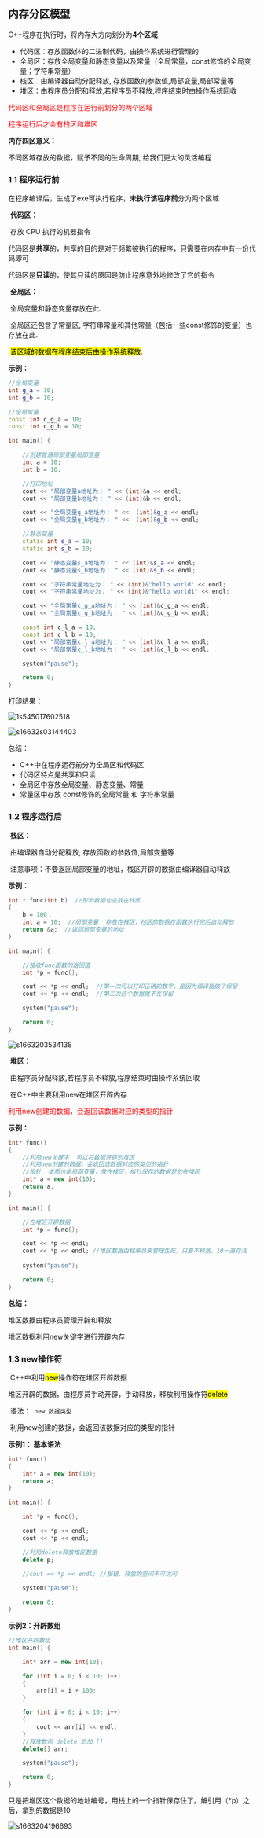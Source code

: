 ## 内存分区模型

C++程序在执行时，将内存大方向划分为**4个区域**

- 代码区：存放函数体的二进制代码，由操作系统进行管理的 
- 全局区：存放全局变量和静态变量以及常量（全局常量，const修饰的全局变量；字符串常量）
- 栈区：由编译器自动分配释放, 存放函数的参数值,局部变量,局部常量等
- 堆区：由程序员分配和释放,若程序员不释放,程序结束时由操作系统回收

<font color='red'>代码区和全局区是程序在运行前划分的两个区域</font>

<font color='red'>程序运行后才会有栈区和堆区</font>


**内存四区意义：**

不同区域存放的数据，赋予不同的生命周期, 给我们更大的灵活编程

### 1.1 程序运行前

​	在程序编译后，生成了exe可执行程序，**未执行该程序前**分为两个区域

​	**代码区：**

​		存放 CPU 执行的机器指令

​		代码区是**共享**的，共享的目的是对于频繁被执行的程序，只需要在内存中有一份代码即可

​		代码区是**只读**的，使其只读的原因是防止程序意外地修改了它的指令

​	**全局区：**

​		全局变量和静态变量存放在此.

​		全局区还包含了常量区, 字符串常量和其他常量（包括一些const修饰的变量）也存放在此.

​		<mark>该区域的数据在程序结束后由操作系统释放</mark>.

**示例：**

```cpp
//全局变量
int g_a = 10;
int g_b = 10;

//全局常量
const int c_g_a = 10;
const int c_g_b = 10;

int main() {

	//创建普通局部变量局部变量
	int a = 10;
	int b = 10;

	//打印地址
	cout << "局部变量a地址为： " << (int)&a << endl;
	cout << "局部变量b地址为： " << (int)&b << endl;

	cout << "全局变量g_a地址为： " <<  (int)&g_a << endl;
	cout << "全局变量g_b地址为： " <<  (int)&g_b << endl;

	//静态变量
	static int s_a = 10;
	static int s_b = 10;

	cout << "静态变量s_a地址为： " << (int)&s_a << endl;
	cout << "静态变量s_b地址为： " << (int)&s_b << endl;

	cout << "字符串常量地址为： " << (int)&"hello world" << endl;
	cout << "字符串常量地址为： " << (int)&"hello world1" << endl;

	cout << "全局常量c_g_a地址为： " << (int)&c_g_a << endl;
	cout << "全局常量c_g_b地址为： " << (int)&c_g_b << endl;

	const int c_l_a = 10;
	const int c_l_b = 10;
	cout << "局部常量c_l_a地址为： " << (int)&c_l_a << endl;
	cout << "局部常量c_l_b地址为： " << (int)&c_l_b << endl;

	system("pause");

	return 0;
}
```

打印结果：

![1s545017602518](resource/img/1545017602518.png)

![s16632s03144403](resource/img/1663203144403.png)

总结：

* C++中在程序运行前分为全局区和代码区
* 代码区特点是共享和只读
* 全局区中存放全局变量、静态变量、常量
* 常量区中存放 const修饰的全局常量  和 字符串常量


### 1.2 程序运行后

​	**栈区：**

​		由编译器自动分配释放, 存放函数的参数值,局部变量等

​		注意事项：不要返回局部变量的地址，栈区开辟的数据由编译器自动释放

**示例：**

```cpp
int * func(int b)  //形参数据也会放在栈区
{
    b = 100；
	int a = 10;  //局部变量  存放在栈区，栈区的数据在函数执行完后自动释放
	return &a;  //返回局部变量的地址
}

int main() {

    //接收func函数的返回值
	int *p = func();

	cout << *p << endl;  //第一次可以打印正确的数字，是因为编译器做了保留
	cout << *p << endl;  //第二次这个数据就不在保留

	system("pause");

	return 0;
}
```

![s1663203534138](resource/img/1663203534138.png)

​	**堆区：**

​		由程序员分配释放,若程序员不释放,程序结束时由操作系统回收

​		在C++中主要利用new在堆区开辟内存

​	    <font color='red'>利用new创建的数据，会返回该数据对应的类型的指针</font>

**示例：**

```cpp
int* func()
{
    //利用new关键字  可以将数据开辟到堆区
	//利用new创建的数据，会返回该数据对应的类型的指针
	//指针  本质也是局部变量，放在栈区，指针保存的数据是放在堆区
	int* a = new int(10);
	return a;
}

int main() {

    //在堆区开辟数据
	int *p = func();

	cout << *p << endl;
	cout << *p << endl; //堆区数据由程序员来管理生死，只要不释放，10一直存活
    
	system("pause");

	return 0;
}
```

**总结：**

堆区数据由程序员管理开辟和释放

堆区数据利用new关键字进行开辟内存



### 1.3 new操作符

​	C++中利用<mark>new</mark>操作符在堆区开辟数据

​	堆区开辟的数据，由程序员手动开辟，手动释放，释放利用操作符<mark>delete</mark>

​	语法：` new 数据类型`

​	利用new创建的数据，会返回该数据对应的类型的指针

**示例1： 基本语法**

```cpp
int* func()
{
	int* a = new int(10);
	return a;
}

int main() {

	int *p = func();

	cout << *p << endl;
	cout << *p << endl;

	//利用delete释放堆区数据
	delete p;

	//cout << *p << endl; //报错，释放的空间不可访问

	system("pause");

	return 0;
}
```

**示例2：开辟数组**

```cpp
//堆区开辟数组
int main() {

	int* arr = new int[10];

	for (int i = 0; i < 10; i++)
	{
		arr[i] = i + 100;
	}

	for (int i = 0; i < 10; i++)
	{
		cout << arr[i] << endl;
	}
	//释放数组 delete 后加 []
	delete[] arr;

	system("pause");

	return 0;
}

```

只是把堆区这个数据的地址编号，用栈上的一个指针保存住了。解引用（*p）之后，拿到的数据是10

![s1663204196693](resource/img/1663204196693.png)





